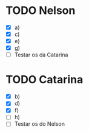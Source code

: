 # TODO Nelson
- [x] a)
- [x] c)
- [x] e)
- [x] g)
- [ ] Testar os da Catarina

# TODO Catarina
- [X] b)
- [X] d)
- [X] f)
- [ ] h)
- [ ] Testar os do Nelson
